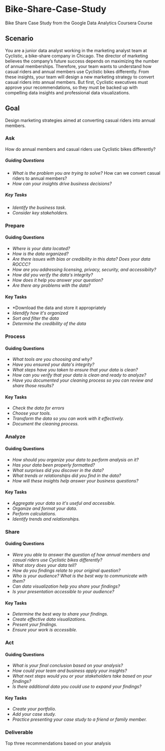 # Bike-Share-Case-Study
Bike Share Case Study from the Google Data Analytics Coursera Course

## **Scenario**
You are a junior data analyst working in the marketing analyst team at Cyclistic, a bike-share company in Chicago. The director of
marketing believes the company’s future success depends on maximizing the number of annual memberships. Therefore, your
team wants to understand how casual riders and annual members use Cyclistic bikes differently. From these insights, your team
will design a new marketing strategy to convert casual riders into annual members. But first, Cyclistic executives must approve
your recommendations, so they must be backed up with compelling data insights and professional data visualizations.

## **Goal**
Design marketing strategies aimed at converting casual riders into annual members.

### **Ask**
How do annual members and casual riders use Cyclistic bikes differently?

##### **Guiding Questions**
- *What is the problem you are trying to solve?* How can we convert casual riders to annual members?
- *How can your insights drive business decisions?*

##### **Key Tasks**
- *Identify the business task.*
- *Consider key stakeholders.*

### **Prepare**
#### **Guiding Questions**
- *Where is your data located?*
- *How is the data organized?*
-  *Are there issues with bias or credibility in this data? Does your data ROCCC?*
-  *How are you addressing licensing, privacy, security, and accessibiity?*
-  *How did you verify the data's integrity?*
-  *How does it help you answer your question?*
-  *Are there any problems with the data?*
#### **Key Tasks**
- *Download the data and store it appropriately
- *Idendify how it's organized*
- *Sort and filter the data*
- *Determine the credibility of the data*

### **Process**
#### **Guiding Questions**
- *What tools are you choosing and why?*
- *Have you ensured your data's integrity?*
- *What steps have you taken to ensure that your data is clean?*
- *How can you verify that your data is clean and ready to analyze?*
- *Have you documented your cleaning process so you can review and share those results?*
#### **Key Tasks**
- *Check the data for errors*
- *Choose your tools.*
- *Transform the data so you can work with it effectively.*
- *Document the cleaning process.*

### **Analyze**
#### **Guiding Questions**
- *How should you organize your data to perform analysis on it?*
- *Has your data been properly formatted?*
- *What surprises did you discover in the data?*
- *What trends or relationships did you find in the data?*
- *How will these insights help answer your business questions?*
#### **Key Tasks**
- *Aggregate your data so it's useful and accessible.*
- *Organize and format your data.*
- *Perform calculations.*
- *Identify trends and relationships.*

### **Share**
#### **Guiding Questions**
- *Were you able to answer the question of how annual members and casual riders use Cyclistic bikes differently?*
- *What story does your data tell?*
- *How do you findings relate to your original question?*
- *Who is your audience? What is the best way to communicate with them?*
- *Can data visualization help you share your findings?*
- *Is your presentation accessible to your audience?*
#### **Key Tasks**
- *Determine the best way to share your findings.*
- *Create effective data visualizations.*
- *Present your findings.*
- *Ensure your work is accessible.* 

### **Act**
#### **Guiding Questions**
- *What is your final conclusion based on your analysis?*
- *How could your team and business apply your insights?*
- *What next steps would you or your stakeholders take based on your findings?*
- *Is there additional data you could use to expand your findings?*
#### **Key Tasks**
- *Create your portfolio.*
- *Add your case study.*
- *Practice presenting your case study to a friend or family member.*

### **Deliverable**
Top three recommendations based on your analysis


